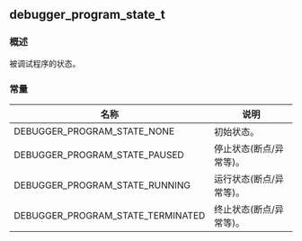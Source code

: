 ## debugger\_program\_state\_t
### 概述
被调试程序的状态。
### 常量
<p id="debugger_program_state_t_consts">

| 名称 | 说明 | 
| -------- | ------- | 
| DEBUGGER\_PROGRAM\_STATE\_NONE | 初始状态。 |
| DEBUGGER\_PROGRAM\_STATE\_PAUSED | 停止状态(断点/异常等)。 |
| DEBUGGER\_PROGRAM\_STATE\_RUNNING | 运行状态(断点/异常等)。 |
| DEBUGGER\_PROGRAM\_STATE\_TERMINATED | 终止状态(断点/异常等)。 |
